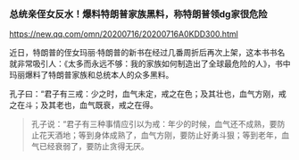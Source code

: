 ### 总统亲侄女反水！爆料特朗普家族黑料，称特朗普领dg家很危险
https://new.qq.com/omn/20200716/20200716A0KDD300.html

近日，特朗普的侄女玛丽·特朗普的新书在经过几番周折后再次上架，这本书书名就非常吸引人：《太多而永远不够：我的家族如何制造出了全球最危险的人》，书中玛丽爆料了特朗普家族和总统本人的众多黑料。

孔子曰：“君子有三戒：少之时，血气未定，戒之在色；及其壮也，血气方刚，戒之在斗；及其老也，血气既衰，戒之在得。
>孔子说：“君子有三种事情应引以为戒：年少的时候，血气还不成熟，要防止花天酒地；等到身体成熟了，血气方刚，要防止好勇斗狠；等到老年，血气已经衰弱了，要防止贪得无厌。
